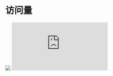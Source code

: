 # 访问量

![](https://profile-counter.glitch.me/offstudio71_QuantumultX/count.svg)
![图片描述](https://raw.githubusercontent.com/offstudio71/QuantumultX/main/icon/tx.md)
